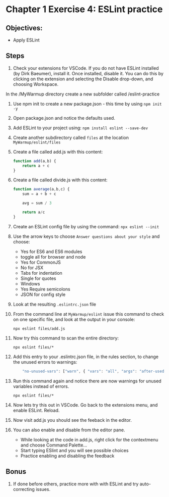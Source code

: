 # Chapter 1 Exercise 4: ESLint practice

## Objectives:
* Apply ESLint

## Steps


1. Check your extensions for VSCode. If you do not have ESLint installed (by Dirk Baeumer), install it. Once installed, disable it. You can do this by clicking on the extension and selecting the Disable drop-down, and choosing Workspace.

In the /MyWarmup directory create a new subfolder called /eslint-practice

1. Use npm init to create a new package.json - this time by using `npm init -y`

1. Open package.json and notice the defaults used.

1. Add ESLint to your project using: `npm install eslint --save-dev`

1. Create another subdirectory called `files` at the location
`MyWarmup/eslint/files`

1. Create a file called add.js with this content:
    ``` javascript
    function add(a,b) {
        return a + c
    }
    ```

1. Create a file called divide.js with this content:

    ``` javascript
    function average(a,b,c) {
        sum = a + b + c

        avg = sum / 3

        return a/c
    }
    ```

1. Create an ESLint config file by using the command: 
`npx eslint --init`

1. Use the arrow keys to choose `Answer questions about your style` and choose:
    * Yes for ES6 and ES6 modules
    * toggle all for browser and node
    * Yes for CommonJS
    * No for JSX
    * Tabs for indentation
    * Single for quotes
    * Windows
    * Yes Require semicolons 
    * JSON for config style

1. Look at the resulting `.eslintrc.json` file

1. From the command line at `MyWarmup/eslint` issue this command to check on one specific file, and look at the output in your console:
    ```
    npx eslint files/add.js   
    ```

1. Now try this command to scan the entire directory:
    ```
    npx eslint files/*
    ```

1. Add this entry to your .eslintrc.json file, in the rules section, to change the unused errors to warnings:
    ``` javascript
        "no-unused-vars": ["warn", { "vars": "all", "args": "after-used", "ignoreRestSiblings": false }]
    ```

1. Run this command again and notice there are now warnings for unused variables instead of errors.
    ```
    npx eslint files/*
    ```

1. Now lets try this out in VSCode. Go back to the extensions menu, and enable ESLint. Reload.

1. Now visit add.js you should see the feeback in the editor.

1. You can also enable and disable from the editor pane. 
    * While looking at the code in add.js, right click for the contextmenu and choose Command Palette...
    * Start typing ESlint and you will see possible choices
    * Practice enabling and disabling the feedback
## Bonus
1. If done before others, practice more with with ESLint and try auto-correcting issues.